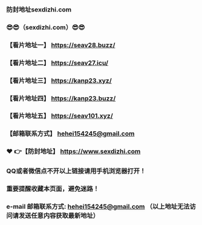 ### 防封地址sexdizhi.com
### :sunglasses::sunglasses:（sexdizhi.com）:sunglasses::sunglasses:
### 【看片地址一】  https://seav28.buzz/
### 【看片地址二】  https://seav27.icu/
### 【看片地址三】  https://kanp23.xyz/
### 【看片地址四】  https://kanp23.buzz/
### 【看片地址五】  https://seav101.xyz/
### 【邮箱联系方式】  hehei154245@gmail.com
### :heart: :point_right:【防封地址】  https://www.sexdizhi.com
### QQ或者微信点不开以上链接请用手机浏览器打开！
### 重要提醒收藏本页面，避免迷路！
### e-mail 邮箱联系方式: hehei154245@gmail.com （以上地址无法访问请发送任意内容获取最新地址）
